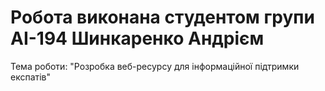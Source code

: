 # Робота виконана студентом групи АІ-194 Шинкаренко Андрієм

Тема роботи: "Розробка веб-ресурсу для інформаційної підтримки експатів"
